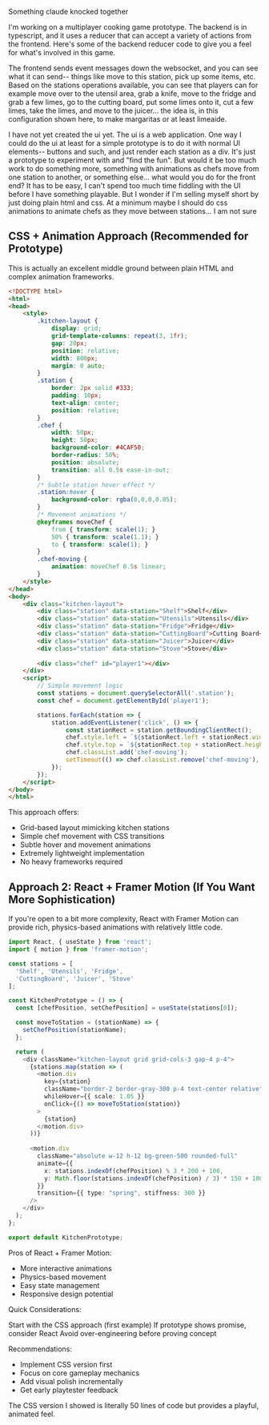 Something claude knocked together

I'm working on a multiplayer cooking game prototype.  The backend is in typescript, and it uses a reducer that can accept a variety of actions from the frontend.  Here's some of the backend reducer code to give you a feel for what's involved in this game.

The frontend sends event messages down the websocket, and you can see what it can send-- things like move to this station, pick up some items, etc.  Based on the stations operations available, you can see that players can for example move over to the utensil area, grab a knife, move to the fridge and grab a few limes, go to the cutting board, put some limes onto it, cut a few limes, take the limes, and move to the juicer... the idea is, in this configuration shown here, to make margaritas or at least limeaide.

I have not yet created the ui yet.  The ui is a web application.  One way I could do the ui at least for a simple prototype is to do it with normal UI elements-- buttons and such, and just render each station as a div.  It's just a prototype to experiment with and "find the fun".  But would it be too much work to do something more, something with animations as chefs move from one station to another, or something else... what would you do for the front end? It has to be easy, I can't spend too much time fiddling with the UI before I have something playable.  But I wonder if I'm selling myself short by just doing plain html and css.  At a minimum maybe I should do css animations to animate chefs as they move between stations... I am not sure


## CSS + Animation Approach (Recommended for Prototype)
This is actually an excellent middle ground between plain HTML and complex animation frameworks.

```html
<!DOCTYPE html>
<html>
<head>
    <style>
        .kitchen-layout {
            display: grid;
            grid-template-columns: repeat(3, 1fr);
            gap: 20px;
            position: relative;
            width: 800px;
            margin: 0 auto;
        }
        .station {
            border: 2px solid #333;
            padding: 10px;
            text-align: center;
            position: relative;
        }
        .chef {
            width: 50px;
            height: 50px;
            background-color: #4CAF50;
            border-radius: 50%;
            position: absolute;
            transition: all 0.5s ease-in-out;
        }
        /* Subtle station hover effect */
        .station:hover {
            background-color: rgba(0,0,0,0.05);
        }
        /* Movement animations */
        @keyframes moveChef {
            from { transform: scale(1); }
            50% { transform: scale(1.1); }
            to { transform: scale(1); }
        }
        .chef-moving {
            animation: moveChef 0.5s linear;
        }
    </style>
</head>
<body>
    <div class="kitchen-layout">
        <div class="station" data-station="Shelf">Shelf</div>
        <div class="station" data-station="Utensils">Utensils</div>
        <div class="station" data-station="Fridge">Fridge</div>
        <div class="station" data-station="CuttingBoard">Cutting Board</div>
        <div class="station" data-station="Juicer">Juicer</div>
        <div class="station" data-station="Stove">Stove</div>
        
        <div class="chef" id="player1"></div>
    </div>
    <script>
        // Simple movement logic
        const stations = document.querySelectorAll('.station');
        const chef = document.getElementById('player1');

        stations.forEach(station => {
            station.addEventListener('click', () => {
                const stationRect = station.getBoundingClientRect();
                chef.style.left = `${stationRect.left + stationRect.width/2 - 25}px`;
                chef.style.top = `${stationRect.top + stationRect.height/2 - 25}px`;
                chef.classList.add('chef-moving');
                setTimeout(() => chef.classList.remove('chef-moving'), 500);
            });
        });
    </script>
</body>
</html>
```

This approach offers:

- Grid-based layout mimicking kitchen stations
- Simple chef movement with CSS transitions
- Subtle hover and movement animations
- Extremely lightweight implementation
- No heavy frameworks required


## Approach 2: React + Framer Motion (If You Want More Sophistication)
If you're open to a bit more complexity, React with Framer Motion can provide rich, physics-based animations with relatively little code.

```ts
import React, { useState } from 'react';
import { motion } from 'framer-motion';

const stations = [
  'Shelf', 'Utensils', 'Fridge', 
  'CuttingBoard', 'Juicer', 'Stove'
];

const KitchenPrototype = () => {
  const [chefPosition, setChefPosition] = useState(stations[0]);

  const moveToStation = (stationName) => {
    setChefPosition(stationName);
  };

  return (
    <div className="kitchen-layout grid grid-cols-3 gap-4 p-4">
      {stations.map(station => (
        <motion.div 
          key={station}
          className="border-2 border-gray-300 p-4 text-center relative"
          whileHover={{ scale: 1.05 }}
          onClick={() => moveToStation(station)}
        >
          {station}
        </motion.div>
      ))}
      
      <motion.div 
        className="absolute w-12 h-12 bg-green-500 rounded-full"
        animate={{
          x: stations.indexOf(chefPosition) % 3 * 200 + 100,
          y: Math.floor(stations.indexOf(chefPosition) / 3) * 150 + 100
        }}
        transition={{ type: "spring", stiffness: 300 }}
      />
    </div>
  );
};

export default KitchenPrototype;
```

Pros of React + Framer Motion:

* More interactive animations
* Physics-based movement
* Easy state management
* Responsive design potential


Quick Considerations:


Start with the CSS approach (first example)
If prototype shows promise, consider React
Avoid over-engineering before proving concept

Recommendations:

* Implement CSS version first
* Focus on core gameplay mechanics
* Add visual polish incrementally
* Get early playtester feedback

The CSS version I showed is literally 50 lines of code but provides a playful, animated feel. 
